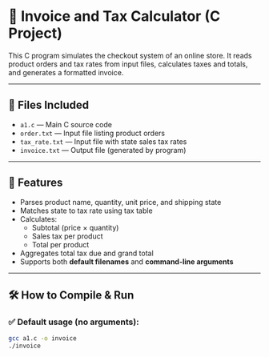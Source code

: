 # 🛒 Invoice and Tax Calculator (C Project)

This C program simulates the checkout system of an online store. It reads product orders and tax rates from input files, calculates taxes and totals, and generates a formatted invoice.

---

## 📂 Files Included

- `a1.c` — Main C source code
- `order.txt` — Input file listing product orders
- `tax_rate.txt` — Input file with state sales tax rates
- `invoice.txt` — Output file (generated by program)

---

## 🔧 Features

- Parses product name, quantity, unit price, and shipping state
- Matches state to tax rate using tax table
- Calculates:
  - Subtotal (price × quantity)
  - Sales tax per product
  - Total per product
- Aggregates total tax due and grand total
- Supports both **default filenames** and **command-line arguments**

---

## 🛠️ How to Compile & Run

### ✅ Default usage (no arguments):
```bash
gcc a1.c -o invoice
./invoice
